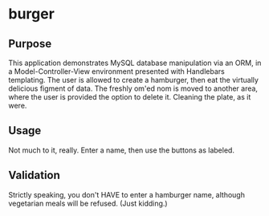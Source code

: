 # burger
## Purpose
This application demonstrates MySQL database manipulation via an ORM, in a Model-Controller-View environment presented with Handlebars templating. The user is allowed to create a hamburger, then eat the virtually delicious figment of data. The freshly om'ed nom is moved to another area, where the user is provided the option to delete it. Cleaning the plate, as it were.

## Usage
Not much to it, really. Enter a name, then use the buttons as labeled.

## Validation
Strictly speaking, you don't HAVE to enter a hamburger name, although vegetarian meals will be refused. (Just kidding.)
